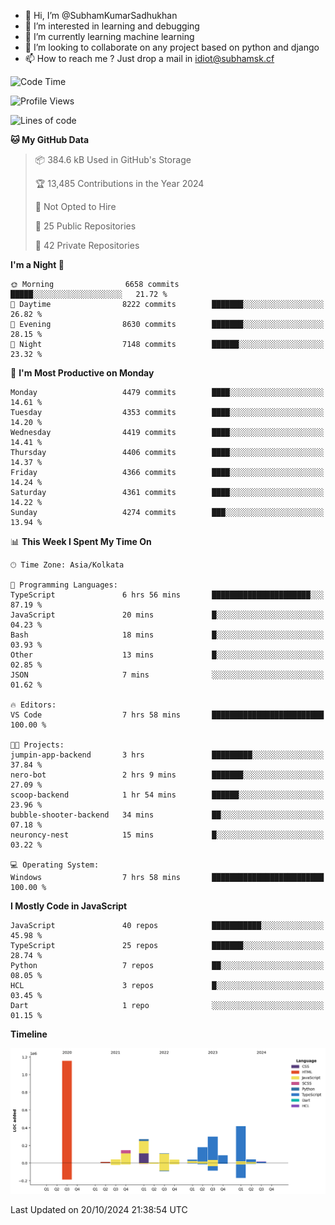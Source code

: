 - 👋 Hi, I’m @SubhamKumarSadhukhan
- 👀 I’m interested in learning and debugging
- 🌱 I’m currently learning machine learning
- 💞️ I’m looking to collaborate on any project based on python and django
- 📫 How to reach me ?
      Just drop a mail in idiot@subhamsk.cf

<!---
SubhamKumarSadhukhan/SubhamKumarSadhukhan is a ✨ special ✨ repository because its `README.md` (this file) appears on your GitHub profile.
You can click the Preview link to take a look at your changes.
--->


<!--START_SECTION:waka-->
![Code Time](http://img.shields.io/badge/Code%20Time-2%2C563%20hrs%2011%20mins-blue)

![Profile Views](http://img.shields.io/badge/Profile%20Views-0-blue)

![Lines of code](https://img.shields.io/badge/From%20Hello%20World%20I%27ve%20Written-2.8%20million%20lines%20of%20code-blue)

**🐱 My GitHub Data** 

> 📦 384.6 kB Used in GitHub's Storage 
 > 
> 🏆 13,485 Contributions in the Year 2024
 > 
> 🚫 Not Opted to Hire
 > 
> 📜 25 Public Repositories 
 > 
> 🔑 42 Private Repositories 
 > 
**I'm a Night 🦉** 

```text
🌞 Morning                6658 commits        █████░░░░░░░░░░░░░░░░░░░░   21.72 % 
🌆 Daytime                8222 commits        ███████░░░░░░░░░░░░░░░░░░   26.82 % 
🌃 Evening                8630 commits        ███████░░░░░░░░░░░░░░░░░░   28.15 % 
🌙 Night                  7148 commits        ██████░░░░░░░░░░░░░░░░░░░   23.32 % 
```
📅 **I'm Most Productive on Monday** 

```text
Monday                   4479 commits        ████░░░░░░░░░░░░░░░░░░░░░   14.61 % 
Tuesday                  4353 commits        ████░░░░░░░░░░░░░░░░░░░░░   14.20 % 
Wednesday                4419 commits        ████░░░░░░░░░░░░░░░░░░░░░   14.41 % 
Thursday                 4406 commits        ████░░░░░░░░░░░░░░░░░░░░░   14.37 % 
Friday                   4366 commits        ████░░░░░░░░░░░░░░░░░░░░░   14.24 % 
Saturday                 4361 commits        ████░░░░░░░░░░░░░░░░░░░░░   14.22 % 
Sunday                   4274 commits        ███░░░░░░░░░░░░░░░░░░░░░░   13.94 % 
```


📊 **This Week I Spent My Time On** 

```text
🕑︎ Time Zone: Asia/Kolkata

💬 Programming Languages: 
TypeScript               6 hrs 56 mins       ██████████████████████░░░   87.19 % 
JavaScript               20 mins             █░░░░░░░░░░░░░░░░░░░░░░░░   04.23 % 
Bash                     18 mins             █░░░░░░░░░░░░░░░░░░░░░░░░   03.93 % 
Other                    13 mins             █░░░░░░░░░░░░░░░░░░░░░░░░   02.85 % 
JSON                     7 mins              ░░░░░░░░░░░░░░░░░░░░░░░░░   01.62 % 

🔥 Editors: 
VS Code                  7 hrs 58 mins       █████████████████████████   100.00 % 

🐱‍💻 Projects: 
jumpin-app-backend       3 hrs               █████████░░░░░░░░░░░░░░░░   37.84 % 
nero-bot                 2 hrs 9 mins        ███████░░░░░░░░░░░░░░░░░░   27.09 % 
scoop-backend            1 hr 54 mins        ██████░░░░░░░░░░░░░░░░░░░   23.96 % 
bubble-shooter-backend   34 mins             ██░░░░░░░░░░░░░░░░░░░░░░░   07.18 % 
neuroncy-nest            15 mins             █░░░░░░░░░░░░░░░░░░░░░░░░   03.22 % 

💻 Operating System: 
Windows                  7 hrs 58 mins       █████████████████████████   100.00 % 
```

**I Mostly Code in JavaScript** 

```text
JavaScript               40 repos            ███████████░░░░░░░░░░░░░░   45.98 % 
TypeScript               25 repos            ███████░░░░░░░░░░░░░░░░░░   28.74 % 
Python                   7 repos             ██░░░░░░░░░░░░░░░░░░░░░░░   08.05 % 
HCL                      3 repos             █░░░░░░░░░░░░░░░░░░░░░░░░   03.45 % 
Dart                     1 repo              ░░░░░░░░░░░░░░░░░░░░░░░░░   01.15 % 
```



**Timeline**

![Lines of Code chart](https://raw.githubusercontent.com/SubhamKumarSadhukhan/SubhamKumarSadhukhan/main/assets/bar_graph.png)


 Last Updated on 20/10/2024 21:38:54 UTC
<!--END_SECTION:waka-->
